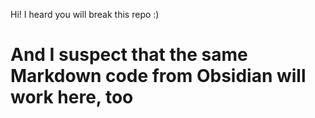 Hi! I heard you will break this repo :)

# And I suspect that the same Markdown code from Obsidian will work here, too
